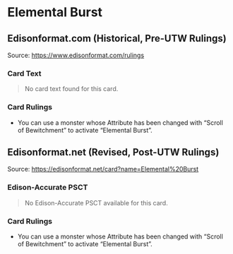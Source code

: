 # Elemental Burst

## Edisonformat.com (Historical, Pre-UTW Rulings)

Source: https://www.edisonformat.com/rulings

### Card Text

> No card text found for this card.

### Card Rulings

*   You can use a monster whose Attribute has been changed with “Scroll of Bewitchment” to activate “Elemental Burst”.

## Edisonformat.net (Revised, Post-UTW Rulings)

Source: https://edisonformat.net/card?name=Elemental%20Burst

### Edison-Accurate PSCT

> No Edison-Accurate PSCT available for this card.

### Card Rulings

*   You can use a monster whose Attribute has been changed with “Scroll of Bewitchment” to activate “Elemental Burst”.
            